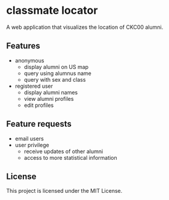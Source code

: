 # classmate locator

A web application that visualizes the location of CKC00 alumni. 

## Features

* anonymous 
    * display alumni on US map
    * query using alumnus name
    * query with sex and class
* registered user
    * display alumni names
    * view alumni profiles
    * edit profiles

## Feature requests

* email users
* user privilege
    * receive updates of other alumni
    * access to more statistical information

## License
This project is licensed under the MIT License.
